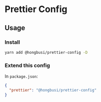 # Prettier Config

## Usage

### Install

``` bash
yarn add @hongbusi/prettier-config -D
```

### Extend this config

In `package.json`:

``` json
{
  "prettier": "@hongbusi/prettier-config"
}
```
